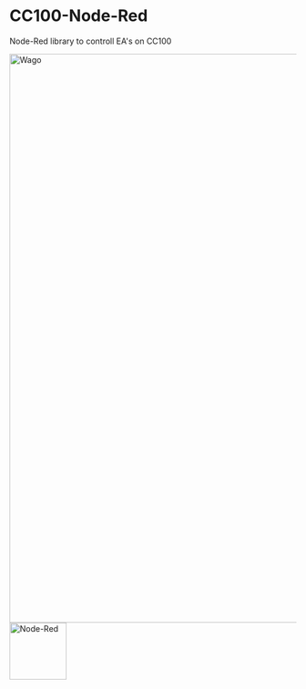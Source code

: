 # CC100-Node-Red
Node-Red library to controll EA's on CC100


<img src="https://raw.githubusercontent.com/Helmut-Saal/CC100-Node-Red/master/Analog.png?token=GHSAT0AAAAAABQV5VCJSRK6QKY7SBRNQB3GYTBEDFQ" alt="Wago" height="1000" align="middle">
<img src="https://avatars3.githubusercontent.com/u/5375661?s=200&v=4" alt="Node-Red" height="100" align="middle">
